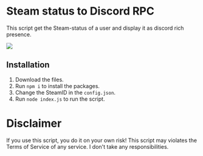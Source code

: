 # Steam status to Discord RPC
This script get the Steam-status of a user and display it as discord rich presence.

![](https://cdn.discordapp.com/attachments/1018129353328037948/1074763419787477192/steamtodiscord.png)

## Installation

1. Download the files.
2. Run ``npm i`` to install the packages.
3. Change the SteamID in the ``config.json``.
4. Run ``node index.js`` to run the script.

# Disclaimer
If you use this script, you do it on your own risk!
This script may violates the Terms of Service of any service. I don't take any responsibilities.